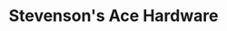 ---
title: "Stevenson's Ace Hardware"
url: /crawfordsville/stevensons-ace-hardware/
shop: doityourself
---